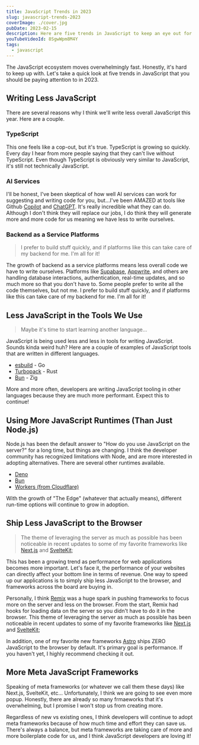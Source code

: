 ```yaml
---
title: JavaScript Trends in 2023
slug: javascript-trends-2023
coverImage: ./cover.jpg
pubDate: 2023-02-15
description: Here are five trends in JavaScript to keep an eye out for this year!
youTubeVideoId: 8SgwWpm8M4Y
tags:
  - javascript
---
```


The JavaScript ecosystem moves overwhelmingly fast. Honestly, it's hard to keep up with. Let's take a quick look at five trends in JavaScript that you should be paying attention to in 2023.

## Writing Less JavaScript

There are several reasons why I think we'll write less overall JavaScript this year. Here are a couple.

### TypeScript

This one feels like a cop-out, but it's true. TypeScript is growing so quickly. Every day I hear from more people saying that they can't live without TypeScript. Even though TypeScript is obviously very similar to JavaScript, it's still not technically JavaScript.

### AI Services

I'll be honest, I've been skeptical of how well AI services can work for suggesting and writing code for you, but...I've been AMAZED at tools like Github [Copilot](https://github.com/features/copilot) and [ChatGPT](https://openai.com/blog/chatgpt/). It's really incredible what they can do. Although I don't think they will replace our jobs, I do think they will generate more and more code for us meaning we have less to write ourselves.

### Backend as a Service Platforms

> I prefer to build stuff quickly, and if platforms like this can take care of my backend for me. I'm all for it!

The growth of backend as a service platforms means less overall code we have to write ourselves. Platforms like [Supabase](https://supabase.com/), [Appwrite](https://appwrite.io/), and others are handling database interactions, authentication, real-time updates, and so much more so that you don't have to. Some people prefer to write all the code themselves, but not me. I prefer to build stuff quickly, and if platforms like this can take care of my backend for me. I'm all for it!

## Less JavaScript in the Tools We Use

> Maybe it's time to start learning another language...

JavaScript is being used less and less in tools for writing JavaScript. Sounds kinda weird huh? Here are a couple of examples of JavaScript tools that are written in different languages.

- [esbuild](https://esbuild.github.io/) - Go
- [Turbopack](https://turbo.build/pack) - Rust
- [Bun](https://bun.sh/) - Zig

More and more often, developers are writing JavaScript tooling in other languages because they are much more performant. Expect this to continue!

## Using More JavaScript Runtimes (Than Just Node.js)

Node.js has been the default answer to "How do you use JavaScript on the server?" for a long time, but things are changing. I think the developer community has recognized limitations with Node, and are more interested in adopting alternatives. There are several other runtimes available.

- [Deno](https://deno.land/)
- [Bun](https://bun.sh/)
- [Workers (from Cloudflare)](https://blog.cloudflare.com/workerd-open-source-workers-runtime/)

With the growth of "The Edge" (whatever that actually means), different run-time options will continue to grow in adoption.

## Ship Less JavaScript to the Browser

> The theme of leveraging the server as much as possible has been noticeable in recent updates to some of my favorite frameworks like [Next.js](https://nextjs.org/) and [SvelteKit](https://kit.svelte.dev/);

This has been a growing trend as performance for web applications becomes more important. Let's face it, the performance of your websites can directly affect your bottom line in terms of revenue. One way to speed up our applications is to simply ship less JavaScript to the browser, and frameworks across the board are buying in.

Personally, I think [Remix](https://remix.run/) was a huge spark in pushing frameworks to focus more on the server and less on the browser. From the start, Remix had hooks for loading data on the server so you didn't have to do it in the browser. This theme of leveraging the server as much as possible has been noticeable in recent updates to some of my favorite frameworks like [Next.js](https://nextjs.org/) and [SvelteKit](https://kit.svelte.dev/);

In addition, one of my favorite new frameworks [Astro]() ships ZERO JavaScript to the browser by default. It's primary goal is performance. If you haven't yet, I highly recommend checking it out.

## More Meta JavaScript Frameworks

Speaking of meta frameworks (or whatever we call them these days) like Next.js, SvelteKit, etc... Unfortunately, I think we are going to see even more popup. Honestly, there are already so many frmaeworks that it's overwhelming, but I promise I won't stop us from creating more.

Regardless of new vs existing ones, I think developers will continue to adopt meta frameworks because of how much time and effort they can save us. There's always a balance, but meta frameworks are taking care of more and more boilerplate code for us, and I think JavaScript developers are loving it!
